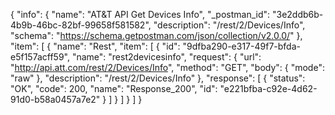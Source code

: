 {
  "info": {
    "name": "AT&T API Get Devices Info",
    "_postman_id": "3e2ddb6b-4b9b-46bc-82bf-99658f581582",
    "description": "/rest/2/Devices/Info",
    "schema": "https://schema.getpostman.com/json/collection/v2.0.0/"
  },
  "item": [
    {
      "name": "Rest",
      "item": [
        {
          "id": "9dfba290-e317-49f7-bfda-e5f157acff59",
          "name": "rest2devicesinfo",
          "request": {
            "url": "http://api.att.com/rest/2/Devices/Info",
            "method": "GET",
            "body": {
              "mode": "raw"
            },
            "description": "/rest/2/Devices/Info"
          },
          "response": [
            {
              "status": "OK",
              "code": 200,
              "name": "Response_200",
              "id": "e221bfba-c92e-4d62-91d0-b58a0457a7e2"
            }
          ]
        }
      ]
    }
  ]
}